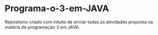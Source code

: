 # Programa-o-3-em-JAVA
Repositorio criado com intuito de enviar todas as atividades proposta na matéria de programação 3 em JAVA.
